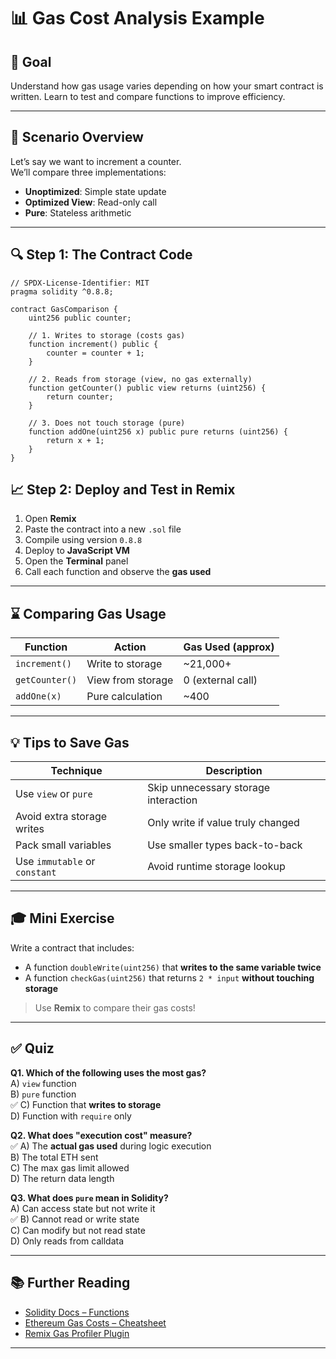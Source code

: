 # 📊 Gas Cost Analysis Example

## 📘 Goal

Understand how gas usage varies depending on how your smart contract is written. Learn to test and compare functions to improve efficiency.

---

## 🌟 Scenario Overview

Let’s say we want to increment a counter.  
We’ll compare three implementations:

- **Unoptimized**: Simple state update  
- **Optimized View**: Read-only call  
- **Pure**: Stateless arithmetic  

---

## 🔍 Step 1: The Contract Code

```solidity
// SPDX-License-Identifier: MIT
pragma solidity ^0.8.8;

contract GasComparison {
    uint256 public counter;

    // 1. Writes to storage (costs gas)
    function increment() public {
        counter = counter + 1;
    }

    // 2. Reads from storage (view, no gas externally)
    function getCounter() public view returns (uint256) {
        return counter;
    }

    // 3. Does not touch storage (pure)
    function addOne(uint256 x) public pure returns (uint256) {
        return x + 1;
    }
}
```

## 📈 Step 2: Deploy and Test in Remix

1. Open **Remix**
2. Paste the contract into a new `.sol` file
3. Compile using version `0.8.8`
4. Deploy to **JavaScript VM**
5. Open the **Terminal** panel
6. Call each function and observe the **gas used**

---

## ⌛ Comparing Gas Usage

| Function      | Action             | Gas Used (approx)     |
|---------------|--------------------|------------------------|
| `increment()` | Write to storage   | ~21,000+               |
| `getCounter()`| View from storage  | 0 (external call)      |
| `addOne(x)`   | Pure calculation   | ~400                   |

---

## 💡 Tips to Save Gas

| Technique                  | Description                             |
|----------------------------|-----------------------------------------|
| Use `view` or `pure`       | Skip unnecessary storage interaction    |
| Avoid extra storage writes | Only write if value truly changed       |
| Pack small variables       | Use smaller types back-to-back          |
| Use `immutable` or `constant` | Avoid runtime storage lookup       |

---

## 🎓 Mini Exercise

Write a contract that includes:

- A function `doubleWrite(uint256)` that **writes to the same variable twice**
- A function `checkGas(uint256)` that returns `2 * input` **without touching storage**

> Use **Remix** to compare their gas costs!

---

## ✅ Quiz

**Q1. Which of the following uses the most gas?**  
A) `view` function  
B) `pure` function  
✅ C) Function that **writes to storage**  
D) Function with `require` only

**Q2. What does "execution cost" measure?**  
✅ A) The **actual gas used** during logic execution  
B) The total ETH sent  
C) The max gas limit allowed  
D) The return data length

**Q3. What does `pure` mean in Solidity?**  
A) Can access state but not write it  
✅ B) Cannot read or write state  
C) Can modify but not read state  
D) Only reads from calldata

---

## 📚 Further Reading

- [Solidity Docs – Functions](https://docs.soliditylang.org/en/latest/contracts.html#functions)
- [Ethereum Gas Costs – Cheatsheet](https://github.com/miguelmota/ethereum-gas-costs)
- [Remix Gas Profiler Plugin](https://remix.ethereum.org/)

---


